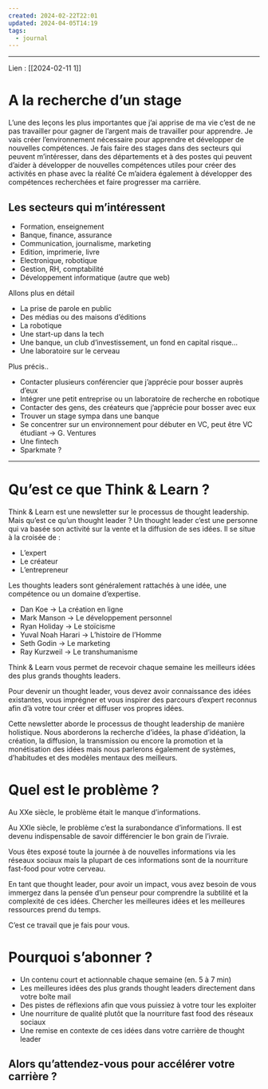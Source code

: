 ```yaml
---
created: 2024-02-22T22:01
updated: 2024-04-05T14:19
tags:
  - journal
---
```

---
Lien : [[2024-02-11 1]]
# A la recherche d’un stage

L’une des leçons les plus importantes que j’ai apprise de ma vie c’est de ne pas travailler pour gagner de l’argent mais de travailler pour apprendre. 
Je vais créer l’environnement nécessaire pour apprendre et développer de nouvelles compétences. 
Je fais faire des stages dans des secteurs qui peuvent m’intéresser, dans des départements et à des postes qui peuvent d’aider à développer de nouvelles compétences utiles pour créer des activités en phase avec la réalité
Ce m’aidera également à développer des compétences recherchées et faire progresser ma carrière.

## Les secteurs qui m’intéressent

- Formation, enseignement
- Banque, finance, assurance
- Communication, journalisme, marketing
- Edition, imprimerie, livre
- Electronique, robotique
- Gestion, RH, comptabilité
- Développement informatique (autre que web)

Allons plus en détail

- La prise de parole en public
- Des médias ou des maisons d’éditions
- La robotique
- Une start-up dans la tech
- Une banque, un club d’investissement, un fond en capital risque…
- Une laboratoire sur le cerveau

Plus précis..

- Contacter plusieurs conférencier que j’apprécie pour bosser auprès d’eux
- Intégrer une petit entreprise ou un laboratoire de recherche en robotique
- Contacter des gens, des créateurs que j’apprécie pour bosser avec eux
- Trouver un stage sympa dans une banque 
- Se concentrer sur un environnement pour débuter en VC, peut être VC étudiant → G. Ventures
- Une fintech
- Sparkmate ?

-----
# Qu’est ce que Think & Learn ?

Think & Learn est une newsletter sur le processus de thought leadership. Mais qu’est ce qu’un thought leader ? Un thought leader c’est une personne qui va basée son activité sur la vente et la diffusion de ses idées. 
Il se situe à la croisée de :

- L’expert
- Le créateur
- L’entrepreneur

Les thoughts leaders sont généralement rattachés à une idée, une compétence ou un domaine d’expertise.

- Dan Koe → La création en ligne
- Mark Manson → Le développement personnel
- Ryan Holiday → Le stoïcisme
- Yuval Noah Harari → L’histoire de l’Homme
- Seth Godin → Le marketing
- Ray Kurzweil → Le transhumanisme

Think & Learn vous permet de recevoir chaque semaine les meilleurs idées des plus grands thoughts leaders. 

Pour devenir un thought leader, vous devez avoir connaissance des idées existantes, vous imprégner et vous inspirer des parcours d’expert reconnus afin d’à votre tour créer et diffuser vos propres idées. 

Cette newsletter aborde le processus de thought leadership de manière holistique. Nous aborderons la recherche d’idées, la phase d’idéation, la création, la diffusion, la transmission ou encore la promotion et la monétisation des idées mais nous parlerons également de systèmes, d’habitudes et des modèles mentaux des meilleurs.


# Quel est le problème ?

Au XXe siècle, le problème était le manque d’informations.

Au XXIe siècle, le problème c’est la surabondance d’informations. Il est devenu indispensable de savoir différencier le bon grain de l’ivraie. 

Vous êtes exposé toute la journée à de nouvelles informations via les réseaux sociaux mais la plupart de ces informations sont de la nourriture fast-food pour votre cerveau. 

En tant que thought leader, pour avoir un impact, vous avez besoin de vous immergez dans la pensée d’un penseur pour comprendre la subtilité et la complexité de ces idées. Chercher les meilleures idées et les meilleures ressources prend du temps. 

C’est ce travail que je fais pour vous.

# Pourquoi s’abonner ?

- Un contenu court et actionnable chaque semaine (en. 5 à 7 min)
- Les meilleures idées des plus grands thought leaders directement dans votre boîte mail
- Des pistes de réflexions afin que vous puissiez à votre tour les exploiter
- Une nourriture de qualité plutôt que la nourriture fast food des réseaux sociaux
- Une remise en contexte de ces idées dans votre carrière de thought leader

## Alors qu’attendez-vous pour accélérer votre carrière ?

